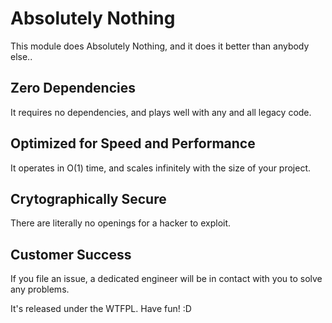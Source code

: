 # Absolutely Nothing
This module does Absolutely Nothing, and it does it better than anybody else..

## Zero Dependencies
It requires no dependencies, and plays well with any and all legacy code.

## Optimized for Speed and Performance
It operates in O(1) time, and scales infinitely with the size of your project.

## Crytographically Secure
There are literally no openings for a hacker to exploit. 

## Customer Success
If you file an issue, a dedicated engineer will be in contact with you to
solve any problems.

It's released under the WTFPL.
Have fun! :D
